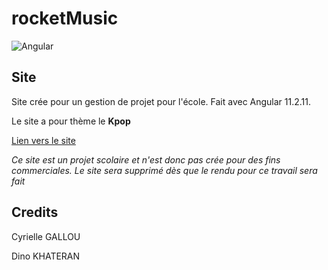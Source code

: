 # rocketMusic

![Angular](https://img.shields.io/badge/Angular-11.2.11-brightgreen)

## Site

Site crée pour un gestion de projet pour l'école. Fait avec Angular 11.2.11.

Le site a pour thème le **Kpop**

[Lien vers le site](https://rocket-music.herokuapp.com/)

*Ce site est un projet scolaire et n'est donc pas crée pour des fins commerciales. Le site sera supprimé dès que le rendu pour ce travail sera fait*

## Credits

Cyrielle GALLOU

Dino KHATERAN
